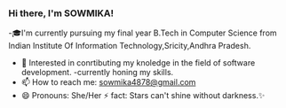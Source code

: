### Hi there, I'm SOWMIKA!




-🎓I'm currently pursuing my final year B.Tech in Computer Science from Indian Institute Of Information Technology,Sricity,Andhra Pradesh.
- 🎯 Interested in conrtibuting my knoledge in the field of software development.
-currently honing my skills.
- 📫 How to reach me: sowmika4878@gmail.com
- 😄 Pronouns: She/Her
⚡ fact: Stars can't shine without darkness.✨

